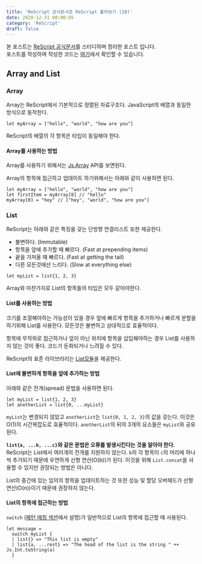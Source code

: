 ```yaml
---
title: 'ReScript 공식문서로 ReScript 훑어보기 (10)'
date: 2020-12-31 00:00:05
category: 'ReScript'
draft: false
---
```


본 포스트는 <a href="https://rescript-lang.org/docs/latest/">ReScript 공식문서</a>를 스터디하며 정리한 포스트 입니다.<br/>
포스트를 작성하며 작성한 코드는 [여기](https://github.com/alstn2468/ReScript_Tutorial)에서 확인할 수 있습니다.

## Array and List

### Array

Array는 ReScript에서 기본적으로 정렬된 자료구조다. JavaScript의 배열과 동일한 방식으로 동작한다.

```reason
let myArray = ["hello", "world", "how are you"]
```

ReScript의 배열의 각 항목은 타입이 동일해야 한다.

#### Array를 사용하는 방법

Array를 사용하기 위해서는 [Js.Array](https://rescript-lang.org/docs/manual/latest/api/js/array) API를 보면된다.

Array의 항목에 접근하고 업데이트 하기위해서는 아래와 같이 사용하면 된다.

```reason
let myArray = ["hello", "world", "how are you"]
let firstItem = myArray[0] // "hello"
myArray[0] = "hey" // ["hey", "world", "how are you"]
```

### List

ReScript는 아래와 같은 특징을 갖는 단방향 연결리스트 또한 제공한다.

- 불변하다. (Immutable)
- 항목을 앞에 추가할 때 빠르다. (Fast at prepending items)
- 끝을 가져올 때 빠르다. (Fast at getting the tail)
- 다른 모든것에선 느리다. (Slow at everything else)

```reason
let myList = list{1, 2, 3}
```

Array와 마찬가지로 List의 항목들의 타입은 모두 같아야한다.

#### List를 사용하는 방법

크기를 조절해야하는 가능성이 있을 경우 앞에 빠르게 항목을 추가하거나 빠르게 분할을 하기위해 List를 사용한다. 모든것은 불변하고 상대적으로 효율적이다.

항목에 무작위로 접근하거나 앞이 아닌 위치에 항목을 삽입해야하는 경우 List를 사용하지 않는 것이 좋다. 코드가 둔화되거나 느려질 수 있다.

ReScript의 표준 라이브러리는 [List모듈](https://rescript-lang.org/docs/manual/latest/api/belt/list)을 제공한다.

#### List에 불변하게 항목을 앞에 추가하는 방법

아래와 같은 전개(spread) 문법을 사용하면 된다.

```reason
let myList = list{1, 2, 3}
let anotherList = list{0, ...myList}
```

`myList`는 변경되지 않았고 `anotherList`는 `list{0, 1, 2, 3}`의 값을 갖는다. 이것은 O(1)의 시간복잡도로 효율적이다. `anotherList`의 뒤의 3개의 요소들은 `myList`와 공유된다.

**`list{a, ...b, ...c}`와 같은 문법은 오류를 발생시킨다는 것을 알아야 한다.** ReScript는 List에서 여러개의 전개를 지원하지 않는다. `b`의 각 항목이 `c`의 머리에 하나씩 추가되기 때문에 우연하게 선형 연산(O(b))가 된다. 이것을 위해 `List.concat`을 사용할 수 있지만 권장되는 방법은 아니다.

List의 중간에 있는 임의의 항목을 업데이트하는 것 또한 성능 및 할당 오버헤드가 선형 연산(O(n))이기 때문에 권장하지 않는다.

#### List의 항목에 접근하는 방법

`switch` ([패턴 매칭 섹션](https://rescript-lang.org/docs/manual/latest/pattern-matching-destructuring)에서 설명)가 일반적으로 List의 항목에 접근할 때 사용된다.

```reason
let message =
  switch myList {
  | list{} => "This list is empty"
  | list{a, ...rest} => "The head of the list is the string " ++ Js.Int.toString(a)
  }
```
